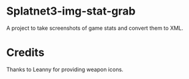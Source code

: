 # Splatnet3-img-stat-grab
 A project to take screenshots of game stats and convert them to XML.

# Credits
 Thanks to Leanny for providing weapon icons.